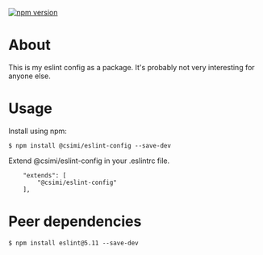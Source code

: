 [![npm version](https://img.shields.io/npm/v/@csimi/eslint-config.svg)](https://www.npmjs.com/package/@csimi/eslint-config)

# About

This is my eslint config as a package. It's probably not very interesting for anyone else.

# Usage

Install using npm:

```
$ npm install @csimi/eslint-config --save-dev
```

Extend @csimi/eslint-config in your .eslintrc file.

```
	"extends": [
		"@csimi/eslint-config"
	],
```

# Peer dependencies

```
$ npm install eslint@5.11 --save-dev
```
